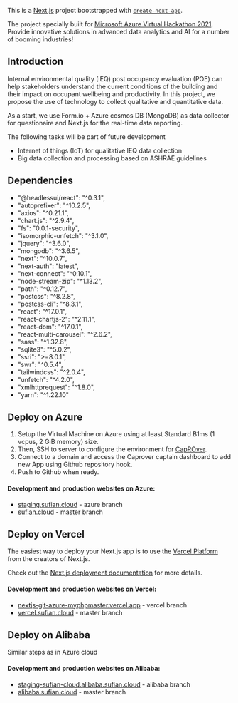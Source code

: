 This is a [Next.js](https://nextjs.org/) project bootstrapped with [`create-next-app`](https://github.com/vercel/next.js/tree/canary/packages/create-next-app). 

The project specially built for [Microsoft Azure Virtual Hackathon 2021](https://discover-ai-with-microsoft.agorize.com/en/challenges/msazurevirtualhack-2021/pages/timeline-and-guidelines?lang=en). Provide innovative solutions in advanced data analytics and AI for a number of booming industries!

## Introduction

Internal environmental quality (IEQ) post occupancy evaluation (POE) can help stakeholders understand the current conditions of the building and their impact on occupant wellbeing and productivity. In this project, we propose the use of technology to collect qualitative and quantitative data. 

As a start, we use Form.io + Azure cosmos DB (MongoDB) as data collector for questionaire and Next.js for the real-time data reporting. 

The following tasks will be part of future development
* Internet of things (IoT) for qualitative IEQ data collection
* Big data collection and processing based on ASHRAE guidelines

## Dependencies

* "@headlessui/react": "^0.3.1",
* "autoprefixer": "^10.2.5",
* "axios": "^0.21.1",
* "chart.js": "^2.9.4",
* "fs": "0.0.1-security",
* "isomorphic-unfetch": "^3.1.0",
* "jquery": "^3.6.0",
* "mongodb": "^3.6.5",
* "next": "^10.0.7",
* "next-auth": "latest",
* "next-connect": "^0.10.1",
* "node-stream-zip": "^1.13.2",
* "path": "^0.12.7",
* "postcss": "^8.2.8",
* "postcss-cli": "^8.3.1",
* "react": "^17.0.1",
* "react-chartjs-2": "^2.11.1",
* "react-dom": "^17.0.1",
* "react-multi-carousel": "^2.6.2",
* "sass": "^1.32.8",
* "sqlite3": "^5.0.2",
* "ssri": ">=8.0.1",
* "swr": "^0.5.4",
* "tailwindcss": "^2.0.4",
* "unfetch": "^4.2.0",
* "xmlhttprequest": "^1.8.0",
* "yarn": "^1.22.10"

## Deploy on Azure

1. Setup the Virtual Machine on Azure using at least Standard B1ms (1 vcpus, 2 GiB memory) size. 
1. Then, SSH to server to configure the environment for [CapROver](https://caprover.com/docs/get-started.html).
1. Connect to a domain and access the Caprover captain dashboard to add new App using Github repository hook.
1. Push to Github when ready.

#### Development and production websites on Azure:

* [staging.sufian.cloud](https://staging.sufian.cloud) - azure branch
* [sufian.cloud](https://sufian.cloud) - master branch

## Deploy on Vercel

The easiest way to deploy your Next.js app is to use the [Vercel Platform](https://vercel.com/import?utm_medium=default-template&filter=next.js&utm_source=create-next-app&utm_campaign=create-next-app-readme) from the creators of Next.js.

Check out the [Next.js deployment documentation](https://nextjs.org/docs/deployment) for more details.

#### Development and production websites on Vercel:

* [nextjs-git-azure-myphpmaster.vercel.app](https://nextjs-git-azure-myphpmaster.vercel.app) - vercel branch
* [vercel.sufian.cloud](https://vercel.sufian.cloud) - master branch

## Deploy on Alibaba

Similar steps as in Azure cloud

#### Development and production websites on Alibaba:

* [staging-sufian-cloud.alibaba.sufian.cloud](https://staging-sufian-cloud.alibaba.sufian.cloud/) - alibaba branch
* [alibaba.sufian.cloud](https://alibaba.sufian.cloud/) - master branch
